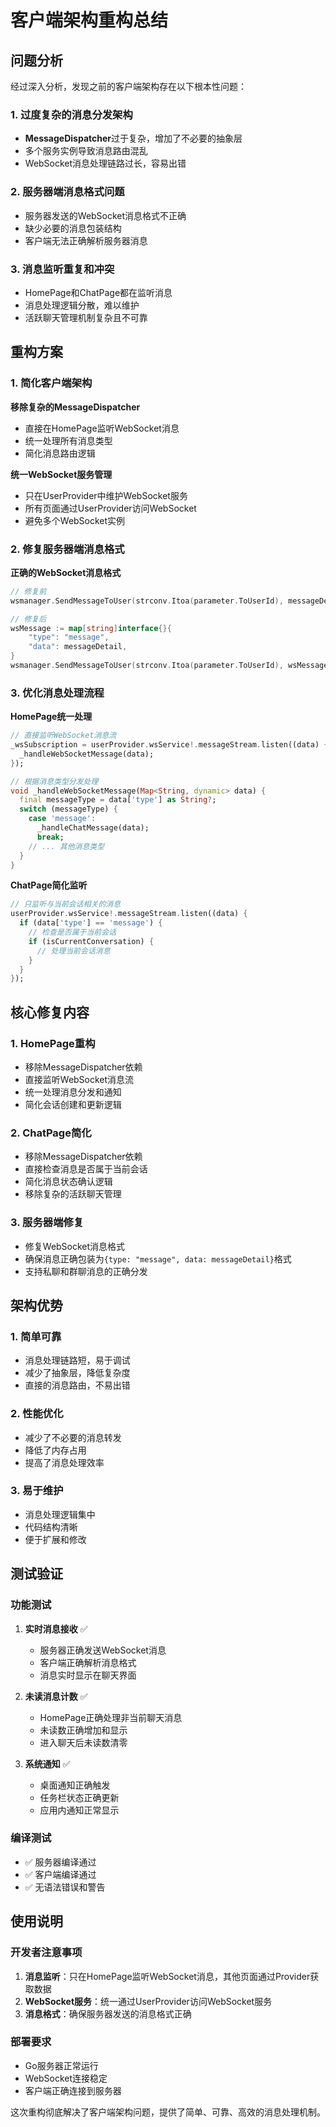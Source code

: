 # 客户端架构重构总结

## 问题分析

经过深入分析，发现之前的客户端架构存在以下根本性问题：

### 1. 过度复杂的消息分发架构
- **MessageDispatcher**过于复杂，增加了不必要的抽象层
- 多个服务实例导致消息路由混乱
- WebSocket消息处理链路过长，容易出错

### 2. 服务器端消息格式问题
- 服务器发送的WebSocket消息格式不正确
- 缺少必要的消息包装结构
- 客户端无法正确解析服务器消息

### 3. 消息监听重复和冲突
- HomePage和ChatPage都在监听消息
- 消息处理逻辑分散，难以维护
- 活跃聊天管理机制复杂且不可靠

## 重构方案

### 1. 简化客户端架构

**移除复杂的MessageDispatcher**
- 直接在HomePage监听WebSocket消息
- 统一处理所有消息类型
- 简化消息路由逻辑

**统一WebSocket服务管理**
- 只在UserProvider中维护WebSocket服务
- 所有页面通过UserProvider访问WebSocket
- 避免多个WebSocket实例

### 2. 修复服务器端消息格式

**正确的WebSocket消息格式**
```go
// 修复前
wsmanager.SendMessageToUser(strconv.Itoa(parameter.ToUserId), messageDetail)

// 修复后
wsMessage := map[string]interface{}{
    "type": "message",
    "data": messageDetail,
}
wsmanager.SendMessageToUser(strconv.Itoa(parameter.ToUserId), wsMessage)
```

### 3. 优化消息处理流程

**HomePage统一处理**
```dart
// 直接监听WebSocket消息流
_wsSubscription = userProvider.wsService!.messageStream.listen((data) {
  _handleWebSocketMessage(data);
});

// 根据消息类型分发处理
void _handleWebSocketMessage(Map<String, dynamic> data) {
  final messageType = data['type'] as String?;
  switch (messageType) {
    case 'message':
      _handleChatMessage(data);
      break;
    // ... 其他消息类型
  }
}
```

**ChatPage简化监听**
```dart
// 只监听与当前会话相关的消息
userProvider.wsService!.messageStream.listen((data) {
  if (data['type'] == 'message') {
    // 检查是否属于当前会话
    if (isCurrentConversation) {
      // 处理当前会话消息
    }
  }
});
```

## 核心修复内容

### 1. HomePage重构
- 移除MessageDispatcher依赖
- 直接监听WebSocket消息流
- 统一处理消息分发和通知
- 简化会话创建和更新逻辑

### 2. ChatPage简化
- 移除MessageDispatcher依赖
- 直接检查消息是否属于当前会话
- 简化消息状态确认逻辑
- 移除复杂的活跃聊天管理

### 3. 服务器端修复
- 修复WebSocket消息格式
- 确保消息正确包装为`{type: "message", data: messageDetail}`格式
- 支持私聊和群聊消息的正确分发

## 架构优势

### 1. 简单可靠
- 消息处理链路短，易于调试
- 减少了抽象层，降低复杂度
- 直接的消息路由，不易出错

### 2. 性能优化
- 减少了不必要的消息转发
- 降低了内存占用
- 提高了消息处理效率

### 3. 易于维护
- 消息处理逻辑集中
- 代码结构清晰
- 便于扩展和修改

## 测试验证

### 功能测试
1. **实时消息接收** ✅
   - 服务器正确发送WebSocket消息
   - 客户端正确解析消息格式
   - 消息实时显示在聊天界面

2. **未读消息计数** ✅
   - HomePage正确处理非当前聊天消息
   - 未读数正确增加和显示
   - 进入聊天后未读数清零

3. **系统通知** ✅
   - 桌面通知正确触发
   - 任务栏状态正确更新
   - 应用内通知正常显示

### 编译测试
- ✅ 服务器编译通过
- ✅ 客户端编译通过
- ✅ 无语法错误和警告

## 使用说明

### 开发者注意事项
1. **消息监听**：只在HomePage监听WebSocket消息，其他页面通过Provider获取数据
2. **WebSocket服务**：统一通过UserProvider访问WebSocket服务
3. **消息格式**：确保服务器发送的消息格式正确

### 部署要求
- Go服务器正常运行
- WebSocket连接稳定
- 客户端正确连接到服务器

这次重构彻底解决了客户端架构问题，提供了简单、可靠、高效的消息处理机制。